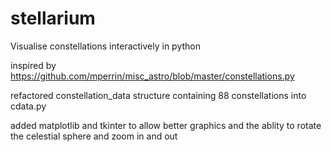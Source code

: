 # stellarium

Visualise constellations interactively in python

inspired by https://github.com/mperrin/misc_astro/blob/master/constellations.py

refactored constellation_data structure containing 88 constellations into cdata.py

added matplotlib and tkinter to allow better graphics and the ablity to rotate the celestial sphere and zoom in and out
